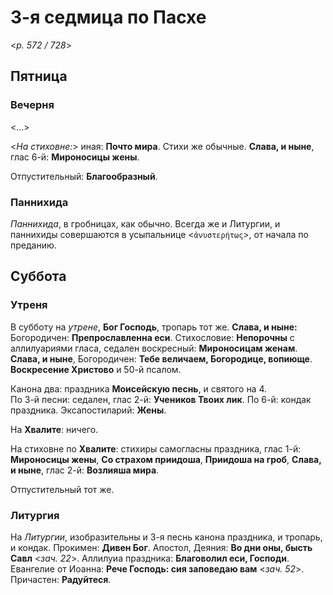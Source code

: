 
# 3-я седмица по Пасхе

<*p. 572 / 728*>

## Пятница

### Вечерня

<...>

<*На стиховне:*> иная: **Почто мира**. Стихи же обычные. **Слава, и ныне**, глас 6-й: **Мироносицы жены**. 

Отпустительный: **Благообразный**.   

### Паннихида

*Паннихида*, в гробницах, как обычно. Всегда же и Литургии, и паннихиды совершаются в усыпальнице <`ἀνυστερήτως`>, 
от начала по преданию.   

## Суббота

### Утреня

В субботу на *утрене*, **Бог Господь**, тропарь тот же. **Слава, и ныне:** Богородичен: **Препрославленна еси**.
Стихословие: **Непорочны** с аллилуариями гласа, седален воскресный: **Мироносицам женам**. **Слава, и ныне**, 
Богородичен: **Тебе величаем, Богородице, вопиюще**. **Воскресение Христово** и 50-й псалом.

Канона два: праздника **Моисейскую песнь**, и святого на 4.  
По 3-й песни: седален, глас 2-й: **Учеников Твоих лик**. 
По 6-й: кондак праздника. 
Эксапостиларий: **Жены**. 

На **Хвалите**: ничего. 

На стиховне по **Хвалите**: стихиры самогласны праздника, глас 1-й: **Мироносицы жены**, **Со страхом приидоша**, 
**Приидоша на гроб**, **Слава, и ныне**, глас 2-й: **Возлияша мира**. 

Отпустительный тот же. 

### Литургия

На *Литургии*, изобразительны и 3-я песнь канона праздника, и тропарь, и кондак. 
Прокимен: **Дивен Бог**. 
Апостол, Деяния: **Во дни оны, бысть Савл** <*зач. 22*>. 
Аллилуиа праздника: **Благоволил еси, Господи**. 
Евангелие от Иоанна: **Рече Господь: сия заповедаю вам** <*зач. 52*>. 
Причастен: **Радуйтеся**. 
